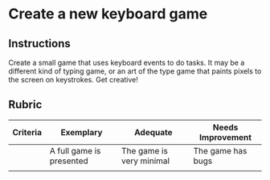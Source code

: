 # Create a new keyboard game

## Instructions

Create a small game that uses keyboard events to do tasks. It may be a different kind of typing game, or an art of the type game that paints pixels to the screen on keystrokes. Get creative!

## Rubric

| Criteria | Exemplary                | Adequate                 | Needs Improvement |
| -------- | ------------------------ | ------------------------ | ----------------- |
|          | A full game is presented | The game is very minimal | The game has bugs |
|          |                          |                          |                   |
